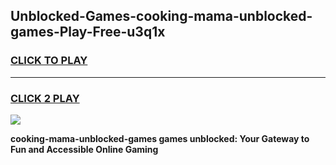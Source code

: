 
## Unblocked-Games-cooking-mama-unblocked-games-Play-Free-u3q1x
<h3>
<a href="https://premium76.site?title=cooking-mama-unblocked-games&ref=17A">CLICK TO PLAY</a></h3>
<hr>

<h3>
<a href="https://premium76.site?title=cooking-mama-unblocked-games&ref=17A">CLICK 2 PLAY</a>
  
</h3>

<a href="https://premium76.site?title=cooking-mama-unblocked-games&ref=17A"><img src="https://clearcache.store/games.png"></a>


**cooking-mama-unblocked-games games unblocked: Your Gateway to Fun and Accessible Online Gaming**
